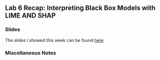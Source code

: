 ## Lab 6 Recap: Interpreting Black Box Models with LIME AND SHAP

### Slides

The slides I showed this week can be found [here](2024-VisML-CDS/VisML-Lab-Week6-slides). 

### Miscellaneous Notes 
